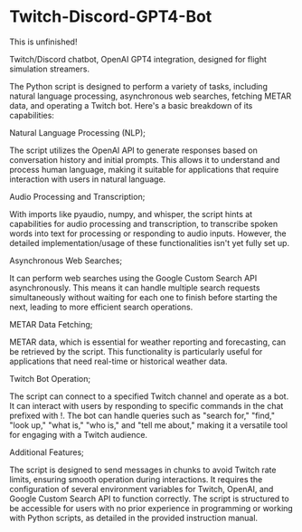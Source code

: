 # Twitch-Discord-GPT4-Bot
This is unfinished!

Twitch/Discord chatbot, OpenAI GPT4 integration, designed for flight simulation streamers.

The Python script is designed to perform a variety of tasks, including natural language processing, asynchronous web searches, fetching METAR data, and operating a Twitch bot. Here's a basic breakdown of its capabilities:

Natural Language Processing (NLP);

The script utilizes the OpenAI API to generate responses based on conversation history and initial prompts. This allows it to understand and process human language, making it suitable for applications that require interaction with users in natural language.

Audio Processing and Transcription;

With imports like pyaudio, numpy, and whisper, the script hints at capabilities for audio processing and transcription, to transcribe spoken words into text for processing or responding to audio inputs. However, the detailed implementation/usage of these functionalities isn't yet fully set up.

Asynchronous Web Searches;

It can perform web searches using the Google Custom Search API asynchronously. This means it can handle multiple search requests simultaneously without waiting for each one to finish before starting the next, leading to more efficient search operations.

METAR Data Fetching;

METAR data, which is essential for weather reporting and forecasting, can be retrieved by the script. This functionality is particularly useful for applications that need real-time or historical weather data.

Twitch Bot Operation;

The script can connect to a specified Twitch channel and operate as a bot. It can interact with users by responding to specific commands in the chat prefixed with !. The bot can handle queries such as "search for," "find," "look up," "what is," "who is," and "tell me about," making it a versatile tool for engaging with a Twitch audience.

Additional Features;

The script is designed to send messages in chunks to avoid Twitch rate limits, ensuring smooth operation during interactions. It requires the configuration of several environment variables for Twitch, OpenAI, and Google Custom Search API to function correctly. The script is structured to be accessible for users with no prior experience in programming or working with Python scripts, as detailed in the provided instruction manual.
